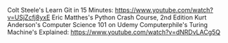 Colt Steele's Learn Git in 15 Minutes: https://www.youtube.com/watch?v=USjZcfj8yxE
Eric Matthes's Python Crash Course, 2nd Edition
Kurt Anderson's Computer Science 101 on Udemy
Computerphile's Turing Machine's Explained: https://www.youtube.com/watch?v=dNRDvLACg5Q
